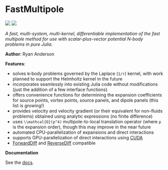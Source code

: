 # FastMultipole

[![](https://img.shields.io/badge/docs-stable-blue.svg)](https://flow.byu.edu/FastMultipole/dev)
![](https://github.com/byuflowlab/FastMultipole/actions/workflows/CI.yml/badge.svg)

*A fast, multi-system, multi-kernel, differentiable implementation of the fast multipole method for use with scalar-plus-vector potential N-body problems in pure Julia.*

**Author**: Ryan Anderson

**Features**:

* solves ``N``-body problems governed by the Laplace (``1/r``) kernel, with work planned to support the Helmholtz kernel in the future
* incorporates seamlessly into existing Julia code without modifications (just the addition of a few interface functions)
* offers convenience functions for determining the expansion coefficients for source points, vortex points, source panels, and dipole panels (this list is growing!)
* provides velocity and velocity gradient (or their equivalent for non-fluids problems) obtained using analytic expressions (no finite difference)
* uses ``\\mathcal{O}(p^4)`` multipole-to-local translation operator (where ``p`` is the expansion order), though this may improve in the near future
* automated CPU-parallelization of expansions and direct interactions
* supports GPU-parallelization of direct interactions using [CUDA](https://github.com/JuliaGPU/CUDA.jl)
* [ForwardDiff](https://github.com/JuliaDiff/ForwardDiff.jl) and [ReverseDiff](https://github.com/JuliaDiff/ReverseDiff.jl) compatible

**Documentation**

See the [docs](https://flow.byu.edu/FastMultipole/dev).
